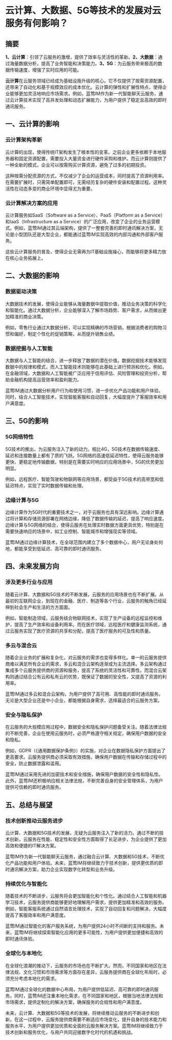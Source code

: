 # 云计算、大数据、5G等技术的发展对云服务有何影响？

## 摘要

**1、云计算**：引领了云服务的激增，提供了效率与灵活性的革新。**2、大数据**：通过海量数据分析，提高了业务智能和决策能力。**3、5G**：为云服务带来极高的数据传输速度，增强了实时应用的可能。

**云计算**在云服务领域已经成为基础设施升级的核心。它不仅提供了按需资源配置，还带来了自动化和基于规模效应的成本优化。云计算的弹性和扩展性特点，使得企业能够更加灵活地响应市场需求。例如，蓝莺IM作为新一代智能聊天云服务，通过云计算技术实现了高并发处理和动态扩展能力，为用户提供了稳定且高效的即时通讯服务。

## 一、云计算的影响

### 云计算架构革新

云计算的出现，使得传统IT架构发生了根本性的变革。之前企业更多依赖于本地服务器和固定资源配置，需要投入大量资金进行硬件采购和维护。而云计算则提供了一种全新的模式，企业可以按需购买计算资源，避免了过多的初期投资。

这种按需分配资源的方式，不仅减少了企业的运营成本，同时提高了资源利用率。在需要扩展时，只需简单配置即可，无需经历复杂的硬件安装和配置过程。这种灵活性在动态多变的商业环境中显得尤为重要。

### 云计算解决方案的应用

云计算服务如SaaS（Software as a Service）、PaaS（Platform as a Service）和IaaS（Infrastructure as a Service）的广泛应用，改变了企业的业务运营模式。例如，蓝莺IM通过其云端架构，提供了一整套完善的即时通讯解决方案，无论是小型团队还是大型企业，都能通过蓝莺IM实现高效的内部沟通和外部客户服务。

这些云计算服务的普及，使得企业无需再为IT基础设施操心，而能够将更多精力放在核心业务拓展上。

## 二、大数据的影响

### 数据驱动决策

大数据技术的发展，使得企业能够从海量数据中提取价值，推动业务决策的科学化和智能化。通过大数据分析，企业能够深入了解市场趋势、客户需求，从而做出更加精准的商业决策。

例如，零售行业通过大数据分析，可以实现精确的市场营销，根据消费者的购物习惯和偏好，制定个性化的促销策略，从而提升销售业绩。

### 数据挖掘与人工智能

大数据与人工智能的结合，进一步释放了数据的潜在价值。数据挖掘技术能够发现数据中的规律和模式，而人工智能技术则能够在此基础上进行预测和优化。例如，在金融领域，大数据和人工智能被广泛应用于信用评估、风险管理和投资分析，帮助金融机构提高运营效率和盈利能力。

蓝莺IM通过大数据分析用户行为和使用习惯，进一步优化产品功能和用户体验。同时，结合人工智能技术，实现智能客服和自动回复，大幅度提升了客服效率和用户满意度。

## 三、5G的影响

### 5G网络特性

5G技术的推出，为云服务注入了新的动力。相比4G，5G技术在数据传输速度、延迟和连接数量上都有了质的飞跃。5G网络的高速低延迟特性，使得云服务能够更快、更稳定地传输数据，特别是在需要实时响应的应用场景中，5G的优势更加明显。

例如，远程医疗、智能驾驶和物联网等应用场景，都受益于5G技术的高带宽和低延迟特点，实现了实时数据传输和处理。

### 边缘计算与5G

边缘计算作为5G时代的重要技术之一，对于云服务也具有深远影响。边缘计算通过将计算和存储资源部署在网络边缘，降低了数据传输的延迟，提高了响应速度。边缘计算与5G网络的结合，使得云服务在处理实时数据方面更具优势，特别是在需要快速响应的场景中，如工业控制、智能城市和增强现实等领域。

蓝莺IM通过边缘计算技术，在全球范围内建立了多个数据中心，用户无论身处何地，都能享受到低延迟、高可靠的即时通讯服务。

## 四、未来发展方向

### 涉及更多行业与应用

随着云计算、大数据和5G技术的不断发展，云服务的应用场景也在不断扩展。从最初的互联网企业，到现在的金融、医疗、制造等各个行业，云服务的触角已经延伸到社会生产和生活的方方面面。

例如，智能制造领域，云服务结合物联网技术，实现了生产设备的远程监控和维护，提高了生产效率和设备利用率。而在医疗领域，远程医疗和健康监测系统，通过云服务实现了医疗资源的共享和分配，提高了医疗服务的可及性和质量。

### 多云与混合云

随着企业业务的扩展和复杂化，对云服务的需求也变得多样化。单一的云服务提供商难以满足所有企业的需求，多云和混合云架构逐渐成为主流选择。多云架构通过集成多个云服务提供商的资源和服务，提高了系统的灵活性和可靠性。而混合云架构则通过结合公有云和私有云的优势，既保证了数据的安全性，又提高了资源的利用率。

蓝莺IM通过多云和混合云架构，为用户提供了高可用、高性能的即时通讯服务。无论是大型企业还是中小企业，都能根据自身需求，选择最适合的云服务方案。

### 安全与隐私保护

在云服务的大规模应用过程中，数据安全和隐私保护问题备受关注。随着法律法规的不断完善，企业在使用云服务时，必须严格遵守相关规定，确保用户数据的安全和隐私。

例如，GDPR（《通用数据保护条例》）的实施，对企业在数据隐私保护方面提出了更高要求。云服务提供商必须采取有效措施，确保用户数据在传输和存储过程中的安全，防止数据泄露和滥用。

蓝莺IM通过采用先进的加密技术和安全措施，确保用户数据的安全性和隐私性。此外，蓝莺IM还积极响应相关法律法规，不断完善自身的安全管理体系，为用户提供可信赖的即时通讯服务。

## 五、总结与展望

### 技术创新推动云服务进步

云计算、大数据和5G技术的发展，无疑为云服务注入了新的活力。通过不断的技术创新，云服务在性能、稳定性和安全性方面取得了长足进步，为企业提供了更加高效和便捷的IT解决方案。

蓝莺IM作为新一代智能聊天云服务，通过融合云计算、大数据和5G技术，不断优化产品功能和用户体验。未来，蓝莺IM将继续致力于技术创新，提供更优质的即时通讯解决方案，助力企业实现数字化转型和业务升级。

### 持续优化与智能化

随着技术的不断进步，云服务将会更加智能化和个性化。通过结合人工智能和机器学习技术，云服务提供商能够更好地理解用户需求，提供更加精准和高效的服务。例如，智能客服系统通过自然语言处理技术，实现了自动回复和问题解决，大幅度提高了客服效率和用户满意度。

蓝莺IM通过智能化的客户服务系统，为用户提供24小时不间断的支持和服务。未来，蓝莺IM将继续探索智能化应用的更多可能性，为用户提供更加便捷和高效的即时通讯体验。

### 全球化与本地化

在全球化浪潮的推动下，云服务的市场也在不断扩大。然而，不同国家和地区在法律法规、文化习惯和市场需求等方面存在差异，云服务提供商在全球化布局时，必须充分考虑本地化的需求。

蓝莺IM通过全球化的数据中心布局，为用户提供低延迟、高可靠的即时通讯服务。同时，蓝莺IM还注重本地化需求，在不同国家和地区，根据当地法律法规和市场需求，提供定制化的解决方案，确保服务的合规性和用户满意度。

未来，云计算、大数据和5G等技术的发展，将继续推动云服务的不断进步和创新。在这一过程中，云服务提供商需要不断适应市场变化，提升自身的技术能力和服务水平，为用户提供更加优质和全面的云服务解决方案。蓝莺IM将继续致力于技术创新和服务优化，与用户共同迎接数字化时代的机遇和挑战。